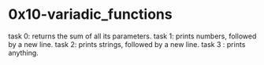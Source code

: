 # 0x10-variadic_functions

task 0: returns the sum of all its parameters.
task 1:  prints numbers, followed by a new line.
task 2: prints strings, followed by a new line.
task 3 : prints anything.

